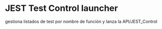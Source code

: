 # JEST Test Control launcher

gestiona listados de test por nombre de función y lanza la API/JEST_Control